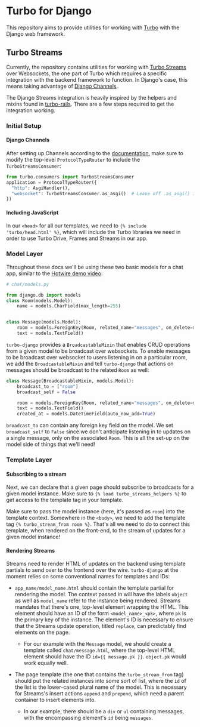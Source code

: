 # Turbo for Django

This repository aims to provide utilities for working with [Turbo](https://turbo.hotwire.dev)
with the Django web framework. 

## Turbo Streams
Currently, the repository contains utilities for working with
[Turbo Streams](https://turbo.hotwire.dev/handbook/streams) over Websockets, the one part of
Turbo which requires a specific integration with the backend framework to function. In Django's
case, this means taking advantage of [Django Channels](https://github.com/django/channels).

The Django Streams integration is heavily inspired by the helpers and mixins found in
[turbo-rails](https://github.com/hotwired/turbo-rails). There are a few steps required to get
the integration working.

### Initial Setup
#### Django Channels
After setting up Channels according to the [documentation](https://channels.readthedocs.io/en/stable/installation.html),
make sure to modify the top-level `ProtocolTypeRouter` to include the `TurboStreamsConsumer`:

```python
from turbo.consumers import TurboStreamsConsumer
application = ProtocolTypeRouter({
  "http": AsgiHandler(),
  "websocket": TurboStreamsConsumer.as_asgi()  # Leave off .as_asgi() if using Channels 2.x
})
```

#### Including JavaScript
In our `<head>` for all our templates, we need to `{% include 'turbo/head.html' %}`, which will include the Turbo libraries we need
in order to use Turbo Drive, Frames and Streams in our app.

### Model Layer

Throughout these docs we'll be using these two basic models for a chat app, similar to the
[Hotwire demo video](https://www.youtube.com/watch?v=eKY-QES1XQQ):

```python
# chat/models.py

from django.db import models
class Room(models.Model):
    name = models.CharField(max_length=255)


class Message(models.Model):
    room = models.ForeignKey(Room, related_name="messages", on_delete=models.CASCADE)
    text = models.TextField()
```

`turbo-django` provides a `BroadcastableMixin` that enables CRUD operations from a given model
to be broadcast over websockets. To enable messages to be broadcast over websocket to users
listening in on a particular room, we add the `BroadcastableMixin` and tell `turbo-django`
that actions on messages should be broadcast to the related `Room` as well:

```python
class Message(BroadcastableMixin, models.Model):
    broadcast_to = ["room"]
    broadcast_self = False

    room = models.ForeignKey(Room, related_name="messages", on_delete=models.CASCADE)
    text = models.TextField()
    created_at = models.DateTimeField(auto_now_add=True)
```

`broadcast_to` can contain any foreign key field on the model. We set `broadcast_self` to `False` since we don't
anticipate listening in to updates on a single message, only on the associated `Room`. This is all the set-up on the
model side of things that we'll need!

### Template Layer

#### Subscribing to a stream
Next, we can declare that a given page should subscribe to broadcasts for a given model instance. Make sure to
`{% load turbo_streams_helpers %}` to get access to the template tag in your template.

Make sure to pass the model instance (here, it's passed as `room`) into the template context. Somewhere in the `<body>`,
we need to add the template tag `{% turbo_stream_from room %}`. That's all we need to do to connect this template, when
rendered on the front-end, to the stream of updates for a given model instance!

#### Rendering Streams
Streams need to render HTML of updates on the backend using template partials to send over to the frontend over the wire.
`turbo-django` at the moment relies on some conventional names for templates and IDs:

- `app_name/model_name.html` should contain the template partial for rendering the model. The context passed in will
  have the labels `object` as well as `model_name` refer to the instance being rendered. Streams mandates that there's
  one, top-level element wrapping the HTML. This element should have an ID of the form `<model_name>_<pk>`, where `pk`
  is the primary key of the instance. The element's ID is necessary to ensure that the Streams update operation, titled
  `replace`, can predictably find elements on the page.
  * For our example with the `Message` model, we should create a template called `chat/message.html`, where the top-level
    HTML element should have the ID `id={{ message.pk }}`. `object.pk` would work equally well.
    
- The page template (the one that contains the `turbo_stream_from` tag) should put the related instances into some
  sort of list, where the `id` of the list is the lower-cased plural name of the model. This is necessary for Streams's
  insert actions `append` and `prepend`, which need a parent container to insert elements into.
  * In our example, there should be a `div` or `ul` containing messages, with the encompassing element's `id`
  being `messages`.
  

